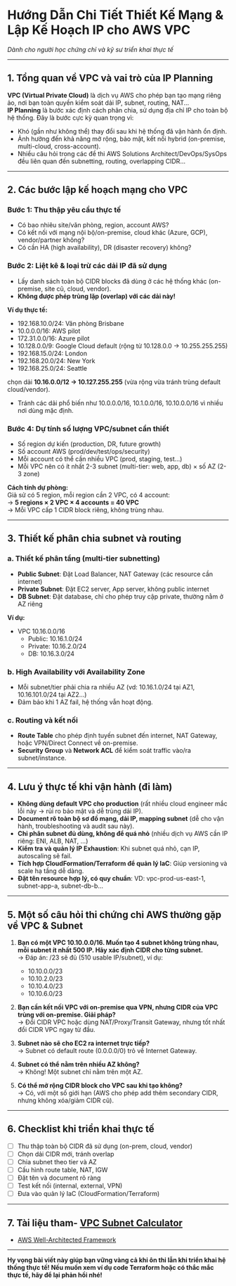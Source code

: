 

# Hướng Dẫn Chi Tiết Thiết Kế Mạng & Lập Kế Hoạch IP cho AWS VPC  
*Dành cho người học chứng chỉ và kỹ sư triển khai thực tế*

---

## 1. Tổng quan về VPC và vai trò của IP Planning

**VPC (Virtual Private Cloud)** là dịch vụ AWS cho phép bạn tạo mạng riêng ảo, nơi bạn toàn quyền kiểm soát dải IP, subnet, routing, NAT...  
**IP Planning** là bước xác định cách phân chia, sử dụng địa chỉ IP cho toàn bộ hệ thống. Đây là bước cực kỳ quan trọng vì:

- Khó (gần như không thể) thay đổi sau khi hệ thống đã vận hành ổn định.
- Ảnh hưởng đến khả năng mở rộng, bảo mật, kết nối hybrid (on-premise, multi-cloud, cross-account).
- Nhiều câu hỏi trong các đề thi AWS Solutions Architect/DevOps/SysOps đều liên quan đến subnetting, routing, overlapping CIDR...

---

## 2. Các bước lập kế hoạch mạng cho VPC

### **Bước 1: Thu thập yêu cầu thực tế**

- Có bao nhiêu site/văn phòng, region, account AWS?
- Có kết nối với mạng nội bộ/on-premise, cloud khác (Azure, GCP), vendor/partner không?
- Có cần HA (high availability), DR (disaster recovery) không?

### **Bước 2: Liệt kê & loại trừ các dải IP đã sử dụng**

- Lấy danh sách toàn bộ CIDR blocks đã dùng ở các hệ thống khác (on-premise, site cũ, cloud, vendor).
- **Không được phép trùng lặp (overlap) với các dải này!**

**Ví dụ thực tế:**
- 192.168.10.0/24: Văn phòng Brisbane
- 10.0.0.0/16: AWS pilot
- 172.31.0.0/16: Azure pilot
- 10.128.0.0/9: Google Cloud default (rộng từ 10.128.0.0 → 10.255.255.255)
- 192.168.15.0/24: London
- 192.168.20.0/24: New York
- 192.168.25.0/24: Seattle

 chọn dải **10.16.0.0/12 → 10.127.255.255** (vừa rộng vừa tránh trùng default cloud/vendor).
- Tránh các dải phổ biến như 10.0.0.0/16, 10.1.0.0/16, 10.10.0.0/16 vì nhiều nơi dùng mặc định.

### **Bước 4: Dự tính số lượng VPC/subnet cần thiết**

- Số region dự kiến (production, DR, future growth)
- Số account AWS (prod/dev/test/ops/security)
- Mỗi account có thể cần nhiều VPC (prod, staging, test...)
- Mỗi VPC nên có ít nhất 2-3 subnet (multi-tier: web, app, db) × số AZ (2-3 zone)

**Cách tính dự phòng:**  
Giả sử có 5 region, mỗi region cần 2 VPC, có 4 account:  
→ **5 regions × 2 VPC × 4 accounts = 40 VPC**  
→ Mỗi VPC cấp 1 CIDR block riêng, không trùng nhau.

---

## 3. Thiết kế phân chia subnet và routing

### **a. Thiết kế phân tầng (multi-tier subnetting)**

- **Public Subnet**: Đặt Load Balancer, NAT Gateway (các resource cần internet)
- **Private Subnet**: Đặt EC2 server, App server, không public internet
- **DB Subnet**: Đặt database, chỉ cho phép truy cập private, thường nằm ở AZ riêng

**Ví dụ:**  
- VPC 10.16.0.0/16  
  - Public: 10.16.1.0/24  
  - Private: 10.16.2.0/24  
  - DB: 10.16.3.0/24

### **b. High Availability với Availability Zone**

- Mỗi subnet/tier phải chia ra nhiều AZ (vd: 10.16.1.0/24 tại AZ1, 10.16.101.0/24 tại AZ2...)
- Đảm bảo khi 1 AZ fail, hệ thống vẫn hoạt động.

### **c. Routing và kết nối**

- **Route Table** cho phép định tuyến subnet đến internet, NAT Gateway, hoặc VPN/Direct Connect về on-premise.
- **Security Group** và **Network ACL** để kiểm soát traffic vào/ra subnet/instance.

---

## 4. Lưu ý thực tế khi vận hành (đi làm)

- **Không dùng default VPC cho production** (rất nhiều cloud engineer mắc lỗi này → rủi ro bảo mật và dễ trùng dải IP).
- **Document rõ toàn bộ sơ đồ mạng, dải IP, mapping subnet** (dễ cho vận hành, troubleshooting và audit sau này).
- **Chỉ phân subnet đủ dùng, không để quá nhỏ** (nhiều dịch vụ AWS cần IP riêng: ENI, ALB, NAT, ...)
- **Kiểm tra và quản lý IP Exhaustion**: Khi subnet quá nhỏ, cạn IP, autoscaling sẽ fail.
- **Tích hợp CloudFormation/Terraform để quản lý IaC**: Giúp versioning và scale hạ tầng dễ dàng.
- **Đặt tên resource hợp lý, có quy chuẩn**: VD: vpc-prod-us-east-1, subnet-app-a, subnet-db-b...

---

## 5. Một số câu hỏi thi chứng chỉ AWS thường gặp về VPC & Subnet

1. **Bạn có một VPC 10.10.0.0/16. Muốn tạo 4 subnet không trùng nhau, mỗi subnet ít nhất 500 IP. Hãy xác định CIDR cho từng subnet.**  
→ Đáp án: /23 sẽ đủ (510 usable IP/subnet), ví dụ:
   - 10.10.0.0/23
   - 10.10.2.0/23
   - 10.10.4.0/23
   - 10.10.6.0/23

2. **Bạn cần kết nối VPC với on-premise qua VPN, nhưng CIDR của VPC trùng với on-premise. Giải pháp?**  
→ Đổi CIDR VPC hoặc dùng NAT/Proxy/Transit Gateway, nhưng tốt nhất đổi CIDR VPC ngay từ đầu.

3. **Subnet nào sẽ cho EC2 ra internet trực tiếp?**  
→ Subnet có default route (0.0.0.0/0) trỏ về Internet Gateway.

4. **Subnet có thể nằm trên nhiều AZ không?**  
→ Không! Một subnet chỉ nằm trên một AZ.

5. **Có thể mở rộng CIDR block cho VPC sau khi tạo không?**  
→ Có, với một số giới hạn (AWS cho phép add thêm secondary CIDR, nhưng không xóa/giảm CIDR cũ).

---

## 6. Checklist khi triển khai thực tế

- [ ] Thu thập toàn bộ CIDR đã sử dụng (on-prem, cloud, vendor)
- [ ] Chọn dải CIDR mới, tránh overlap
- [ ] Chia subnet theo tier và AZ
- [ ] Cấu hình route table, NAT, IGW
- [ ] Đặt tên và document rõ ràng
- [ ] Test kết nối (internal, external, VPN)
- [ ] Đưa vào quản lý IaC (CloudFormation/Terraform)

---

## 7. Tài liệu tham- [VPC Subnet Calculator](https://www.davidc.net/sites/default/subnets/subnets.html)
- [AWS Well-Architected Framework](https://wa.aws.amazon.com/wat.home)

---

**Hy vọng bài viết này giúp bạn vững vàng cả khi ôn thi lẫn khi triển khai hệ thống thực tế! Nếu muốn xem ví dụ code Terraform hoặc có thắc mắc thực tế, hãy để lại phản hồi nhé!**